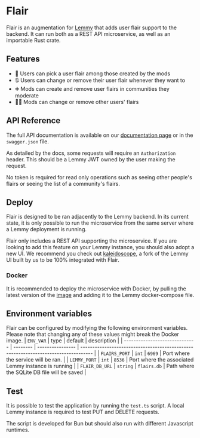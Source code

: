 # Flair

Flair is an augmentation for [Lemmy](https://join-lemmy.org) that adds user flair support to the backend. It can run both as a REST API microservice, as well as an importable Rust crate. 

## Features
- 🚩 Users can pick a user flair among those created by the mods
- 🔃 Users can change or remove their user flair whenever they want to
- ➕ Mods can create and remove user flairs in communities they moderate
- 👮‍♂️ Mods can change or remove other users' flairs

## API Reference
The full API documentation is available on our [documentation page](https://lemmy-flair.readme.io/) or in the `swagger.json` file.

As detailed by the docs, some requests will require an `Authorization` header. This should be a Lemmy JWT owned by the user making the request. 

No token is required for read only operations such as seeing other people's flairs or seeing the list of a community's flairs.

## Deploy
Flair is designed to be ran adjacently to the Lemmy backend. In its current state, it is only possible to run the microservice from the same server where a Lemmy deployment is running.

Flair only includes a REST API supporting the microservice. If you are looking to add this feature on your Lemmy instance, you should also adopt a new UI. We recommend you check out [kaleidoscope](https://github.com/basedcount/kaleidoscope), a fork of the Lemmy UI built by us to be 100% integrated with Flair.
### Docker
It is recommended to deploy the microservice with Docker, by pulling the latest version of the [image](https://hub.docker.com/repository/docker/ornatot/flair/general) and adding it to the Lemmy docker-compose file.
<!-- ### Cargo
Alternatively, it is also possible to run the server with the following command  
`cargo run -- serve` -->

## Environment variables
Flair can be configured by modifying the following environment variables. Please note that changing any of these values might break the Docker image.
| `ENV_VAR`                      | type     | default          | description                                                                         |
| ------------------------------ | -------- | ---------------- | ----------------------------------------------------------------------------------- |
| `FLAIRS_PORT`                | `int` | `6969`   | Port where the service will be ran.               |
| `LEMMY_PORT` | `int` | `8536`   | Port where the associated Lemmy instance is running |
| `FLAIR_DB_URL` | `string` | `flairs.db`   | Path where the SQLite DB file will be saved                 |


## Test
It is possible to test the application by running the `test.ts` script. A local Lemmy instance is required to test PUT and DELETE requests.

The script is developed for Bun but should also run with different Javascript runtimes.